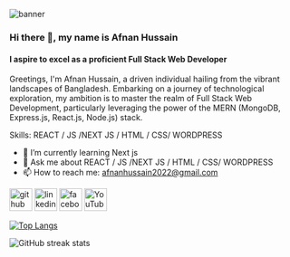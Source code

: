 ![banner](banner.png)

  
### Hi there 👋, my name is Afnan Hussain
#### I aspire to excel as a proficient Full Stack Web Developer

Greetings, I'm Afnan Hussain, a driven individual hailing from the vibrant landscapes of Bangladesh. Embarking on a journey of technological exploration, my ambition is to master the realm of Full Stack Web Development, particularly leveraging the power of the MERN (MongoDB, Express.js, React.js, Node.js) stack.

Skills:  REACT / JS /NEXT JS / HTML / CSS/ WORDPRESS

- 🌱 I’m currently learning Next js 
- 💬 Ask me about  REACT / JS /NEXT JS / HTML / CSS/ WORDPRESS 
- 📫 How to reach me: afnanhussain2022@gmail.com 

[<img src='https://cdn.jsdelivr.net/npm/simple-icons@3.0.1/icons/github.svg' alt='github' height='40'>](https://github.com/afnanhussain2002)  [<img src='https://cdn.jsdelivr.net/npm/simple-icons@3.0.1/icons/linkedin.svg' alt='linkedin' height='40'>](https://www.linkedin.com/in/www.linkedin.com/in/md-afnan-hussain/)  [<img src='https://cdn.jsdelivr.net/npm/simple-icons@3.0.1/icons/facebook.svg' alt='facebook' height='40'>](https://www.facebook.com/https://www.facebook.com/afnan.hussain.908)  [<img src='https://cdn.jsdelivr.net/npm/simple-icons@3.0.1/icons/youtube.svg' alt='YouTube' height='40'>](https://www.youtube.com/channel/@iamafnanhussain)  

[![Top Langs](https://github-readme-stats.vercel.app/api/top-langs/?username=afnanhussain2002)](https://github.com/anuraghazra/github-readme-stats)

![GitHub streak stats](https://streak-stats.demolab.com/?user=afnanhussain2002)  



